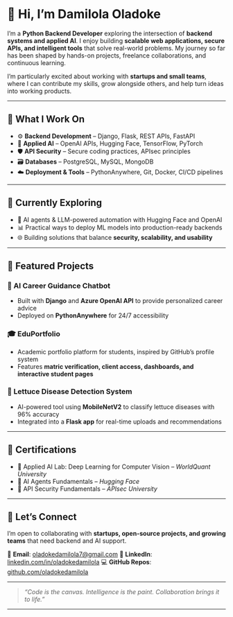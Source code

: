 # 👋 Hi, I’m Damilola Oladoke

I’m a **Python Backend Developer** exploring the intersection of **backend systems and applied AI**. I enjoy building **scalable web applications, secure APIs, and intelligent tools** that solve real-world problems. My journey so far has been shaped by hands-on projects, freelance collaborations, and continuous learning.

I’m particularly excited about working with **startups and small teams**, where I can contribute my skills, grow alongside others, and help turn ideas into working products.

---

## 🚀 What I Work On

* ⚙️ **Backend Development** – Django, Flask, REST APIs, FastAPI
* 🧠 **Applied AI** – OpenAI APIs, Hugging Face, TensorFlow, PyTorch
* 🛡️ **API Security** – Secure coding practices, APIsec principles
* 🗃️ **Databases** – PostgreSQL, MySQL, MongoDB
* ☁️ **Deployment & Tools** – PythonAnywhere, Git, Docker, CI/CD pipelines

---

## 🌱 Currently Exploring

* 🤖 AI agents & LLM-powered automation with Hugging Face and OpenAI
* 📊 Practical ways to deploy ML models into production-ready backends
* 🌐 Building solutions that balance **security, scalability, and usability**

---

## 🧩 Featured Projects

### 🧠 AI Career Guidance Chatbot

* Built with **Django** and **Azure OpenAI API** to provide personalized career advice
* Deployed on **PythonAnywhere** for 24/7 accessibility

### 🎓 EduPortfolio

* Academic portfolio platform for students, inspired by GitHub’s profile system
* Features **matric verification, client access, dashboards, and interactive student pages**

### 🥬 Lettuce Disease Detection System

* AI-powered tool using **MobileNetV2** to classify lettuce diseases with 96% accuracy
* Integrated into a **Flask app** for real-time uploads and recommendations

---

## 📜 Certifications

* 🧠 Applied AI Lab: Deep Learning for Computer Vision – *WorldQuant University*
* 🤖 AI Agents Fundamentals – *Hugging Face*
* 🔐 API Security Fundamentals – *APIsec University*

---

## 🤝 Let’s Connect

I’m open to collaborating with **startups, open-source projects, and growing teams** that need backend and AI support.

📧 **Email**: [oladokedamilola7@gmail.com](mailto:oladokedamilola7@gmail.com)
🔗 **LinkedIn**: [linkedin.com/in/oladokedamilola](https://linkedin.com/in/oladokedamilola)
💻 **GitHub Repos**: [github.com/oladokedamilola](https://github.com/oladokedamilola)

---

> *“Code is the canvas. Intelligence is the paint. Collaboration brings it to life.”*

---
